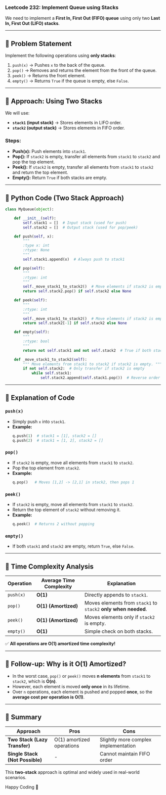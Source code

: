 ### **Leetcode 232: Implement Queue using Stacks**  
We need to implement a **First In, First Out (FIFO) queue** using only two **Last In, First Out (LIFO) stacks**.

---

## **🔹 Problem Statement**
Implement the following operations using **only stacks**:
1. `push(x)` → Pushes `x` to the back of the queue.
2. `pop()` → Removes and returns the element from the front of the queue.
3. `peek()` → Returns the front element.
4. `empty()` → Returns `True` if the queue is empty, else `False`.

---

## **🔹 Approach: Using Two Stacks**
We will use:
- **`stack1` (input stack)** → Stores elements in LIFO order.
- **`stack2` (output stack)** → Stores elements in FIFO order.

### **Steps:**
- **Push(x):** Push elements into `stack1`.
- **Pop():** If `stack2` is empty, transfer all elements from `stack1` to `stack2` and pop the top element.
- **Peek():** If `stack2` is empty, transfer all elements from `stack1` to `stack2` and return the top element.
- **Empty():** Return `True` if both stacks are empty.

---

## **🔹 Python Code (Two Stack Approach)**
```python
class MyQueue(object):

    def __init__(self):
        self.stack1 = []  # Input stack (used for push)
        self.stack2 = []  # Output stack (used for pop/peek)

    def push(self, x):
        """
        :type x: int
        :rtype: None
        """
        self.stack1.append(x)  # Always push to stack1

    def pop(self):
        """
        :rtype: int
        """
        self._move_stack1_to_stack2()  # Move elements if stack2 is empty
        return self.stack2.pop() if self.stack2 else None

    def peek(self):
        """
        :rtype: int
        """
        self._move_stack1_to_stack2()  # Move elements if stack2 is empty
        return self.stack2[-1] if self.stack2 else None

    def empty(self):
        """
        :rtype: bool
        """
        return not self.stack1 and not self.stack2  # True if both stacks are empty

    def _move_stack1_to_stack2(self):
        """ Move elements from stack1 to stack2 if stack2 is empty. """
        if not self.stack2:  # Only transfer if stack2 is empty
            while self.stack1:
                self.stack2.append(self.stack1.pop())  # Reverse order
```

---

## **🔹 Explanation of Code**
### **`push(x)`**
- Simply push `x` into `stack1`.
- **Example:**  
  ```python
  q.push(1)  # stack1 = [1], stack2 = []
  q.push(2)  # stack1 = [1, 2], stack2 = []
  ```

### **`pop()`**
- If `stack2` is empty, move all elements from `stack1` to `stack2`.
- Pop the top element from `stack2`.
- **Example:**  
  ```python
  q.pop()   # Moves [1,2] -> [2,1] in stack2, then pops 1
  ```

### **`peek()`**
- If `stack2` is empty, move all elements from `stack1` to `stack2`.
- Return the top element of `stack2` without removing it.
- **Example:**  
  ```python
  q.peek()  # Returns 2 without popping
  ```

### **`empty()`**
- If both `stack1` and `stack2` are empty, return `True`, else `False`.

---

## **🔹 Time Complexity Analysis**
| Operation | Average Time Complexity | Explanation |
|-----------|------------------------|-------------|
| `push(x)` | **O(1)** | Directly appends to `stack1`. |
| `pop()` | **O(1) (Amortized)** | Moves elements from `stack1` to `stack2` **only when needed**. |
| `peek()` | **O(1) (Amortized)** | Moves elements only if `stack2` is empty. |
| `empty()` | **O(1)** | Simple check on both stacks. |

✅ **All operations are **O(1) amortized** time complexity!**

---

## **🔹 Follow-up: Why is it O(1) Amortized?**
- In the worst case, `pop()` or `peek()` moves **n elements** from `stack1` to `stack2`, which is **O(n)**.
- However, each element is moved **only once** in its lifetime.
- Over `n` operations, each element is pushed and popped **once**, so the **average cost per operation is O(1)**.

---

## **🔹 Summary**
| Approach | Pros | Cons |
|----------|------|------|
| **Two Stack (Lazy Transfer)** | O(1) amortized operations | Slightly more complex implementation |
| **Single Stack (Not Possible)** | - | Cannot maintain FIFO order |

This **two-stack** approach is optimal and widely used in real-world scenarios.

Happy Coding 🚀
